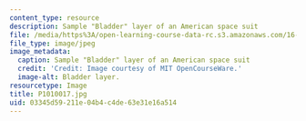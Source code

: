 ```yaml
---
content_type: resource
description: Sample "Bladder" layer of an American space suit
file: /media/https%3A/open-learning-course-data-rc.s3.amazonaws.com/16-885j-aircraft-systems-engineering-fall-2005/03345d59211e04b4c4de63e31e16a514_P1010017.jpg
file_type: image/jpeg
image_metadata:
  caption: Sample "Bladder" layer of an American space suit
  credit: 'Credit: Image courtesy of MIT OpenCourseWare.'
  image-alt: Bladder layer.
resourcetype: Image
title: P1010017.jpg
uid: 03345d59-211e-04b4-c4de-63e31e16a514
---
```

